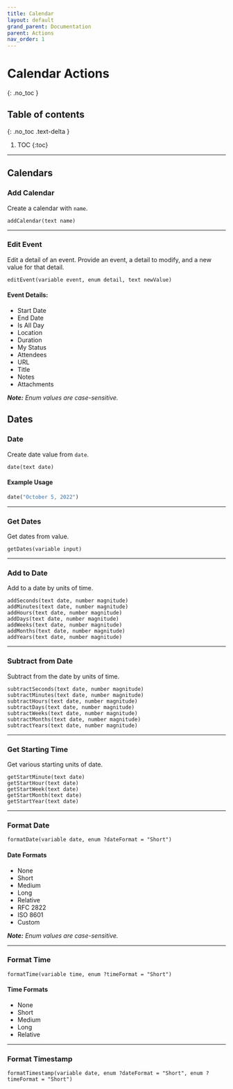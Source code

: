 ```yaml
---
title: Calendar
layout: default
grand_parent: Documentation
parent: Actions
nav_order: 1
---
```


# Calendar Actions
{: .no_toc }

## Table of contents
{: .no_toc .text-delta }

1. TOC
{:toc}

---

## Calendars

### Add Calendar

Create a calendar with `name`.

```
addCalendar(text name)
```

---

### Edit Event

Edit a detail of an event. Provide an event, a detail to modify, and a new value for that detail.

```
editEvent(variable event, enum detail, text newValue)
```

#### Event Details:

- Start Date
- End Date
- Is All Day
- Location
- Duration
- My Status
- Attendees
- URL
- Title
- Notes
- Attachments

_**Note:** Enum values are case-sensitive._

## Dates

### Date

Create date value from `date`.

```
date(text date)
```

#### Example Usage

```ruby
date("October 5, 2022")
```

---

### Get Dates

Get dates from value.

```
getDates(variable input)
```

---

### Add to Date

Add to a date by units of time.

```
addSeconds(text date, number magnitude)
addMinutes(text date, number magnitude)
addHours(text date, number magnitude)
addDays(text date, number magnitude)
addWeeks(text date, number magnitude)
addMonths(text date, number magnitude)
addYears(text date, number magnitude)
```

---

### Subtract from Date

Subtract from the date by units of time.

```
subtractSeconds(text date, number magnitude)
subtractMinutes(text date, number magnitude)
subtractHours(text date, number magnitude)
subtractDays(text date, number magnitude)
subtractWeeks(text date, number magnitude)
subtractMonths(text date, number magnitude)
subtractYears(text date, number magnitude)
```

---

### Get Starting Time

Get various starting units of date.

```
getStartMinute(text date)
getStartHour(text date)
getStartWeek(text date)
getStartMonth(text date)
getStartYear(text date)
```

---

### Format Date

```
formatDate(variable date, enum ?dateFormat = "Short")
```

#### Date Formats

- None
- Short
- Medium
- Long
- Relative
- RFC 2822
- ISO 8601
- Custom

_**Note:** Enum values are case-sensitive._

---

### Format Time

```
formatTime(variable time, enum ?timeFormat = "Short")
```

#### Time Formats

- None
- Short
- Medium
- Long
- Relative

---

### Format Timestamp

```
formatTimestamp(variable date, enum ?dateFormat = "Short", enum ?timeFormat = "Short")
```
